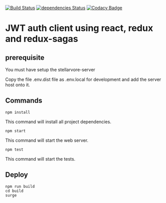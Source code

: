 [![Build Status](https://travis-ci.org/julienpetit/jwt-auth-example-react-redux-client.svg?branch=master)](https://travis-ci.org/julienpetit/jwt-auth-example-react-redux-client)
[![dependencies Status](https://david-dm.org/julienpetit/jwt-auth-example-react-redux-client/status.svg)](https://david-dm.org/julienpetit/jwt-auth-example-react-redux-client)
[![Codacy Badge](https://api.codacy.com/project/badge/Grade/6e31b5f1016f414c84e4c6c3db50decd)](https://www.codacy.com/app/julienpetit/jwt-auth-example-react-redux-client?utm_source=github.com&amp;utm_medium=referral&amp;utm_content=julienpetit/jwt-auth-example-react-redux-client&amp;utm_campaign=Badge_Grade)
# JWT auth client using react, redux and redux-sagas

## prerequisite
You must have setup the stellarvore-server

Copy the file .env.dist file as .env.local for development and add the server host onto it.

## Commands

```
npm install
```
This command will install all project dependencies.

```
npm start
```
This command will start the web server.

```
npm test
```
This command will start the tests.

## Deploy

```
npm run build
cd build
surge
```
